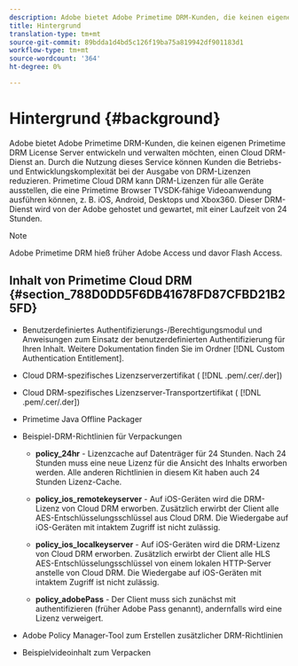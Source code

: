 ```yaml
---
description: Adobe bietet Adobe Primetime DRM-Kunden, die keinen eigenen Primetime DRM License Server entwickeln und verwalten möchten, einen Cloud DRM-Dienst an. Durch die Nutzung dieses Service können Kunden die Betriebs- und Entwicklungskomplexität bei der Ausgabe von DRM-Lizenzen reduzieren. Primetime Cloud DRM kann DRM-Lizenzen für alle Geräte ausstellen, die eine Primetime Browser TVSDK-fähige Videoanwendung ausführen können, z. B. iOS, Android, Desktops und Xbox360. Dieser DRM-Dienst wird von der Adobe gehostet und gewartet, mit einer Laufzeit von 24 Stunden.
title: Hintergrund
translation-type: tm+mt
source-git-commit: 89bdda1d4bd5c126f19ba75a819942df901183d1
workflow-type: tm+mt
source-wordcount: '364'
ht-degree: 0%

---
```



# Hintergrund {#background}

Adobe bietet Adobe Primetime DRM-Kunden, die keinen eigenen Primetime DRM License Server entwickeln und verwalten möchten, einen Cloud DRM-Dienst an. Durch die Nutzung dieses Service können Kunden die Betriebs- und Entwicklungskomplexität bei der Ausgabe von DRM-Lizenzen reduzieren. Primetime Cloud DRM kann DRM-Lizenzen für alle Geräte ausstellen, die eine Primetime Browser TVSDK-fähige Videoanwendung ausführen können, z. B. iOS, Android, Desktops und Xbox360. Dieser DRM-Dienst wird von der Adobe gehostet und gewartet, mit einer Laufzeit von 24 Stunden.

>[!NOTE]
>
>Adobe Primetime DRM hieß früher Adobe Access und davor Flash Access.

## Inhalt von Primetime Cloud DRM {#section_788D0DD5F6DB41678FD87CFBD21B25FD}

* Benutzerdefiniertes Authentifizierungs-/Berechtigungsmodul und Anweisungen zum Einsatz der benutzerdefinierten Authentifizierung für Ihren Inhalt. Weitere Dokumentation finden Sie im Ordner [!DNL Custom Authentication Entitlement].
* Cloud DRM-spezifisches Lizenzserverzertifikat ( [!DNL .pem/.cer/.der])

* Cloud DRM-spezifisches Lizenzserver-Transportzertifikat ( [!DNL .pem/.cer/.der])

* Primetime Java Offline Packager
* Beispiel-DRM-Richtlinien für Verpackungen

   * **policy_24hr** - Lizenzcache auf Datenträger für 24 Stunden. Nach 24 Stunden muss eine neue Lizenz für die Ansicht des Inhalts erworben werden. Alle anderen Richtlinien in diesem Kit haben auch 24 Stunden Lizenz-Cache.
   * **policy_ios_remotekeyserver**  - Auf iOS-Geräten wird die DRM-Lizenz von Cloud DRM erworben. Zusätzlich erwirbt der Client alle AES-Entschlüsselungsschlüssel aus Cloud DRM. Die Wiedergabe auf iOS-Geräten mit intaktem Zugriff ist nicht zulässig.

   * **policy_ios_localkeyserver**  - Auf iOS-Geräten wird die DRM-Lizenz von Cloud DRM erworben. Zusätzlich erwirbt der Client alle HLS AES-Entschlüsselungsschlüssel von einem lokalen HTTP-Server anstelle von Cloud DRM. Die Wiedergabe auf iOS-Geräten mit intaktem Zugriff ist nicht zulässig.

   * **policy_adobePass**  - Der Client muss sich zunächst mit authentifizieren (früher Adobe Pass genannt), andernfalls wird eine Lizenz verweigert.

* Adobe Policy Manager-Tool zum Erstellen zusätzlicher DRM-Richtlinien
* Beispielvideoinhalt zum Verpacken


